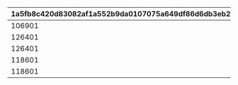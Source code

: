 |1a5fb8c420d83082af1a552b9da0107075a649df86d6db3eb2cb90016b6ec050|2e482d226f9141a56d7d5a0eb013399cd69c4e82d359236ef9021f5339d0f336|c263d6ea609507c620590d395365dbececa5c0f557f2dbcaf7ec157ef306dfeb|
| --- | --- | --- |
|106901|1|1|
|126401|1|2|
|126401|2|3|
|118601|1|4|
|118601|2|5|